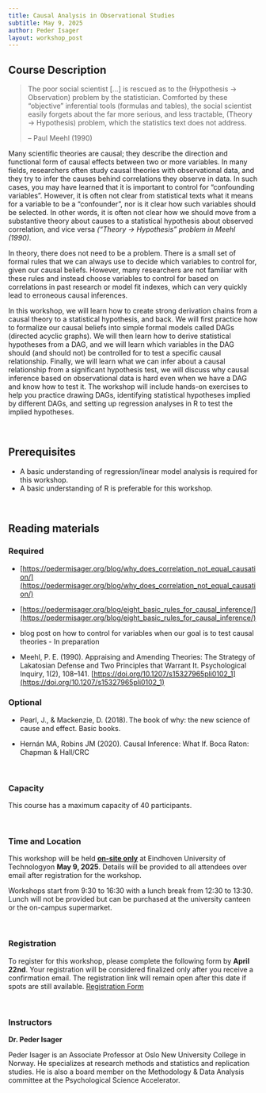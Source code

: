 ```yaml
---
title: Causal Analysis in Observational Studies
subtitle: May 9, 2025
author: Peder Isager
layout: workshop_post
---
```



## Course Description

> The poor social scientist […] is rescued as to the (Hypothesis → Observation) problem by the statistician. Comforted by these “objective” inferential tools (formulas and tables), the social scientist easily forgets about the far more serious, and less tractable, (Theory → Hypothesis) problem, which the statistics text does not address.
> 
> – Paul Meehl (1990) 


Many scientific theories are causal; they describe the direction and functional form of causal effects between two or more variables. In many fields, researchers often study causal theories with observational data, and they try to infer the causes behind correlations they observe in data. In such cases, you may have learned that it is important to control for “confounding variables”. However, it is often not clear from statistical texts what it means for a variable to be a “confounder”, nor is it clear how such variables should be selected. In other words, it is often not clear how we should move from a substantive theory about causes to a statistical hypothesis about observed correlation, and vice versa *(“Theory → Hypothesis” problem in Meehl (1990)*. 

In theory, there does not need to be a problem. There is a small set of formal rules that we can always use to decide which variables to control for, given our causal beliefs. However, many researchers are not familiar with these rules and instead choose variables to control for based on correlations in past research or model fit indexes, which can very quickly lead to erroneous causal inferences.  

In this workshop, we will learn how to create strong derivation chains from a causal theory to a statistical hypothesis, and back. We will first practice how to formalize our causal beliefs into simple formal models called DAGs (directed acyclic graphs). We will then learn how to derive statistical hypotheses from a DAG, and we will learn which variables in the DAG should (and should not) be controlled for to test a specific causal relationship. Finally, we will learn what we can infer about a causal relationship from a significant hypothesis test, we will discuss why causal inference based on observational data is hard even when we have a DAG and know how to test it. The workshop will include hands-on exercises to help you practice drawing DAGs, identifying statistical hypotheses implied by different DAGs, and setting up regression analyses in R to test the implied hypotheses.  

<br>

## Prerequisites 

- A basic understanding of regression/linear model analysis is required for this workshop.
- A basic understanding of R is preferable for this workshop. 

<br>

## Reading materials

### Required

- [https://pedermisager.org/blog/why_does_correlation_not_equal_causation/](https://pedermisager.org/blog/why_does_correlation_not_equal_causation/) 

- [https://pedermisager.org/blog/eight_basic_rules_for_causal_inference/](https://pedermisager.org/blog/eight_basic_rules_for_causal_inference/)

- blog post on how to control for variables when our goal is to test causal theories - In preparation 

- Meehl, P. E. (1990). Appraising and Amending Theories: The Strategy of Lakatosian Defense and Two Principles that Warrant It. Psychological Inquiry, 1(2), 108–141. [https://doi.org/10.1207/s15327965pli0102_1](https://doi.org/10.1207/s15327965pli0102_1)

### Optional

- Pearl, J., & Mackenzie, D. (2018). The book of why: the new science of cause and effect. Basic books.

- Hernán MA, Robins JM (2020). Causal Inference: What If. Boca Raton: Chapman & Hall/CRC 

<br>

### Capacity

This course has a maximum capacity of 40 participants.

<br>

### Time and Location

This workshop will be held <ins>**on-site only**</ins> at Eindhoven University of Technologyon **May 9, 2025**. Details will be provided to all attendees over email after registration for the workshop.

Workshops start from 9:30 to 16:30 with a lunch break from 12:30 to 13:30. Lunch will not be provided but can be purchased at the university canteen or the on-campus supermarket. 

<br>

### Registration

To register for this workshop, please complete the following form by **April 22nd**. Your registration will be considered finalized only after you receive a confirmation email. The registration link will remain open after this date if spots are still available.
[Registration Form](https://forms.office.com/Pages/ResponsePage.aspx?id=R_J9zM5gD0qddXBM9g78ZP_Kihp-VglPgWom9gajHXdURFIyS1BRSkcwUlcxTzFaSDhLQVJKMTY0Ty4u)

<br>

### Instructors

**Dr. Peder Isager**

Peder Isager is an Associate Professor at Oslo New University College in Norway. He specializes at research methods and statistics and replication studies. He is also a board member on the Methodology & Data Analysis committee at the Psychological Science Accelerator.
